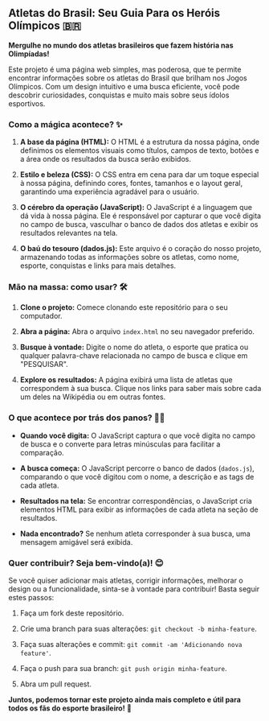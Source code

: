 ## Atletas do Brasil: Seu Guia Para os Heróis Olímpicos 🇧🇷

**Mergulhe no mundo dos atletas brasileiros que fazem história nas Olimpíadas!**

Este projeto é uma página web simples, mas poderosa, que te permite encontrar informações sobre os atletas do Brasil que brilham nos Jogos Olímpicos. Com um design intuitivo e uma busca eficiente, você pode descobrir curiosidades, conquistas e muito mais sobre seus ídolos esportivos.

### Como a mágica acontece? ✨

1. **A base da página (HTML):** O HTML é a estrutura da nossa página, onde definimos os elementos visuais como títulos, campos de texto, botões e a área onde os resultados da busca serão exibidos.

2. **Estilo e beleza (CSS):** O CSS entra em cena para dar um toque especial à nossa página, definindo cores, fontes, tamanhos e o layout geral, garantindo uma experiência agradável para o usuário.

3. **O cérebro da operação (JavaScript):** O JavaScript é a linguagem que dá vida à nossa página. Ele é responsável por capturar o que você digita no campo de busca, vasculhar o banco de dados dos atletas e exibir os resultados relevantes na tela.

4. **O baú do tesouro (dados.js):** Este arquivo é o coração do nosso projeto, armazenando todas as informações sobre os atletas, como nome, esporte, conquistas e links para mais detalhes.

### Mão na massa: como usar? 🛠️

1. **Clone o projeto:** Comece clonando este repositório para o seu computador.

2. **Abra a página:** Abra o arquivo `index.html` no seu navegador preferido.

3. **Busque à vontade:** Digite o nome do atleta, o esporte que pratica ou qualquer palavra-chave relacionada no campo de busca e clique em "PESQUISAR".

4. **Explore os resultados:** A página exibirá uma lista de atletas que correspondem à sua busca. Clique nos links para saber mais sobre cada um deles na Wikipédia ou em outras fontes.

### O que acontece por trás dos panos? 🕵️‍♀️

* **Quando você digita:** O JavaScript captura o que você digita no campo de busca e o converte para letras minúsculas para facilitar a comparação.

* **A busca começa:** O JavaScript percorre o banco de dados (`dados.js`), comparando o que você digitou com o nome, a descrição e as tags de cada atleta.

* **Resultados na tela:** Se encontrar correspondências, o JavaScript cria elementos HTML para exibir as informações de cada atleta na seção de resultados.

* **Nada encontrado?** Se nenhum atleta corresponder à sua busca, uma mensagem amigável será exibida.

### Quer contribuir? Seja bem-vindo(a)! 😊

Se você quiser adicionar mais atletas, corrigir informações, melhorar o design ou a funcionalidade, sinta-se à vontade para contribuir! Basta seguir estes passos:

1. Faça um fork deste repositório.

2. Crie uma branch para suas alterações: `git checkout -b minha-feature`.

3. Faça suas alterações e commit: `git commit -am 'Adicionando nova feature'`.

4. Faça o push para sua branch: `git push origin minha-feature`.

5. Abra um pull request.

**Juntos, podemos tornar este projeto ainda mais completo e útil para todos os fãs do esporte brasileiro!** 💪
